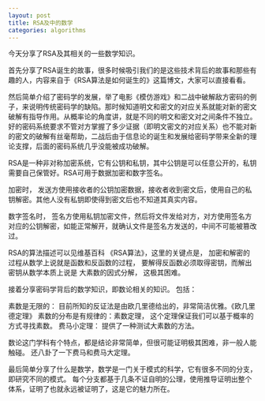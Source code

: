 ```yaml
---
layout: post
title: RSA及中的数学
categories: algorithms
---
```


今天分享了RSA及其相关的一些数学知识。

首先分享了RSA诞生的故事，很多时候吸引我们的是这些技术背后的故事和那些有趣的人，内容来自于《RSA算法是如何诞生的》这篇博文，大家可以直接看看。

然后简单介绍了密码学的发展，举了电影《模仿游戏》和二战中破解敌方密码的例子，来说明传统密码学的缺陷。那时候知道明文和密文的对应关系就能对新的密文破解有指导作用。从概率论的角度讲，就是不同的明文和密文对之间条件不独立。好的密码系统要求不管对方掌握了多少证据（即明文密文的对应关系）也不能对新的密文的破解有丝毫帮助，二战后由于信息论的诞生和发展给密码学带来全新的理论支撑，后面的密码系统几乎没能被成功破解。

RSA是一种非对称加密系统，它有公钥和私钥，其中公钥是可以任意公开的，私钥需要自己保管好。RSA可用于数据加密和数字签名。

加密时， 发送方使用接收者的公钥加密数据，接收者收到密文后，使用自己的私钥解密。其他人没有私钥即使得到密文后也不知道其真实内容。

数字签名时，  签名方使用私钥加密文件，然后将文件发给对方，对方使用签名方对应的公钥解密，如能正常解开，就确认文件是签名方发送的，中间不可能被篡改过。

RSA的算法描述可以见维基百科 《RSA算法》，这里的关键点是， 加密和解密的过程从数学上说就是函数和反函数的过程， 要解得反函数必须取得密钥，而解出密钥从数学本质上说是 大素数的因式分解， 这极其困难。

接着分享密码学背后的数学知识，即数论相关的知识。 包括：

素数是无限的： 目前所知的反证法是由欧几里德给出的，非常简洁优雅。《欧几里德定理》
素数的分布是有规律的：素数定理， 这个定理保证我们可以基于概率的方式寻找素数。
费马小定理： 提供了一种测试大素数的方法。

数论这门学科有个特点，都是结论非常简单，但很可能证明极其困难，非一般人能触碰。
还八卦了一下费马和费马大定理。

最后简单分享了什么是数学，数学是一门关于模式的科学，它有很多不同的分支，即研究不同的模式。
每个分支都基于几条不证自明的公理，使用推导证明出整个体系，证明了也就永远被证明了，这是它的魅力所在。

